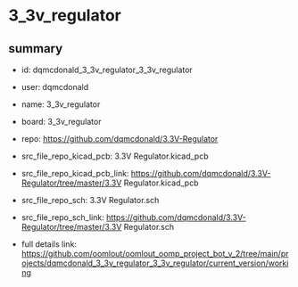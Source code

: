 # 3_3v_regulator
 
## summary 
* id: dqmcdonald_3_3v_regulator_3_3v_regulator
* user: dqmcdonald
* name: 3_3v_regulator
* board: 3_3v_regulator
* repo: https://github.com/dqmcdonald/3.3V-Regulator
* src_file_repo_kicad_pcb: 3.3V Regulator.kicad_pcb
* src_file_repo_kicad_pcb_link: https://github.com/dqmcdonald/3.3V-Regulator/tree/master/3.3V Regulator.kicad_pcb


* src_file_repo_sch: 3.3V Regulator.sch
* src_file_repo_sch_link: https://github.com/dqmcdonald/3.3V-Regulator/tree/master/3.3V Regulator.sch
* full details link: https://github.com/oomlout/oomlout_oomp_project_bot_v_2/tree/main/projects/dqmcdonald_3_3v_regulator_3_3v_regulator/current_version/working  







